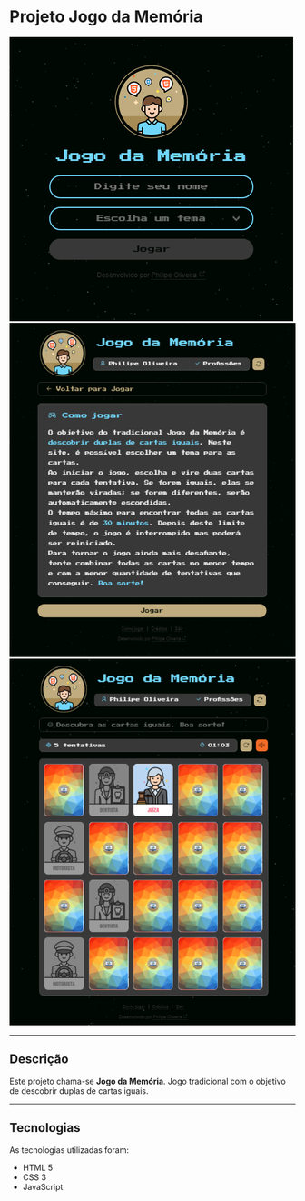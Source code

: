 <h1>Projeto Jogo da Memória</h1>
<img src="/.github/cover-jogo-memoria-01.png/" alt="Imagem da página de login" />
<img src="/.github/cover-jogo-memoria-02.png/" alt="Imagem da página Como Jogar" />
<img src="/.github/cover-jogo-memoria-03.png/" alt="Imagem da página do Jogo da Memória" />
<hr>
<h2>Descrição</h2>
<p>Este projeto chama-se <strong>Jogo da Memória</strong>. Jogo tradicional com o objetivo de descobrir duplas de cartas iguais.</p>
<hr>
<h2>Tecnologias</h2>
<p>As tecnologias utilizadas foram:</p>
<ul>
<li>HTML 5</li>
<li>CSS 3</li>
<li>JavaScript</li>
</ul>
